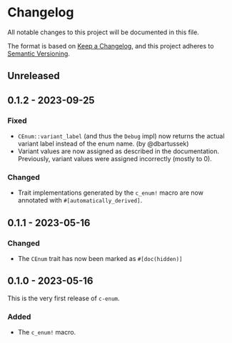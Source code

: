 # Changelog

All notable changes to this project will be documented in this file.

The format is based on [Keep a Changelog](https://keepachangelog.com/en/1.0.0/),
and this project adheres to [Semantic Versioning](https://semver.org/spec/v2.0.0.html).

## Unreleased

## 0.1.2 - 2023-09-25
### Fixed
- `CEnum::variant_label` (and thus the `Debug` impl) now returns the actual
  variant label instead of the enum name. (by @dbartussek)
- Variant values are now assigned as described in the documentation. Previously,
  variant values were assigned incorrectly (mostly to 0).

### Changed
- Trait implementations generated by the `c_enum!` macro are now annotated with
  `#[automatically_derived]`.

## 0.1.1 - 2023-05-16
### Changed
- The `CEnum` trait has now been marked as `#[doc(hidden)]`

## 0.1.0 - 2023-05-16
This is the very first release of `c-enum`.

### Added
- The `c_enum!` macro.
